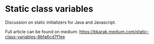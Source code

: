# Static class variables

Discussion on static initializers for Java and Javascript.

Full article can be found on medium: https://bkarak.medium.com/static-class-variables-8bfa6cd7f1ee